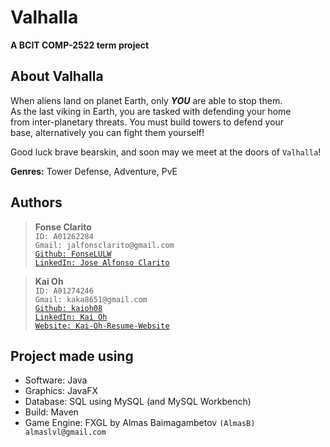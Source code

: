 # Valhalla
**A BCIT COMP-2522 term project**

## About Valhalla
When aliens land on planet Earth, only _**YOU**_ are able to stop them.  
As the last viking in Earth, you are tasked with defending your home  
from inter-planetary threats. You must build towers to defend your  
base, alternatively you can fight them yourself!

Good luck brave bearskin, and soon may we meet at the doors of ```Valhalla```!

**Genres:** Tower Defense, Adventure, PvE
## Authors
>**Fonse Clarito**  
```ID: A01262284```  
```Gmail: jalfonsclarito@gmail.com```  
[```Github: FonseLULW```](https://github.com/FonseLULW)  
[```LinkedIn: Jose Alfonso Clarito```](https://www.linkedin.com/in/jaclarito)

>**Kai Oh**  
```ID: A01274246```  
```Gmail: kaka8651@gmail.com```  
[```Github: kaioh08```](https://github.com/kaioh08)  
[```LinkedIn: Kai Oh```](https://www.linkedin.com/in/kaioh08)  
[```Website: Kai-Oh-Resume-Website```](https://kai-oh-resume-website.netlify.app/)

## Project made using
* Software: Java
* Graphics: JavaFX
* Database: SQL using MySQL (and MySQL Workbench)
* Build: Maven
* Game Engine: FXGL by Almas Baimagambetov ```(AlmasB) almaslvl@gmail.com```

